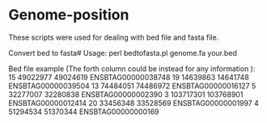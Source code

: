 # Genome-position
These scripts were used for dealing with bed file and fasta file.

Convert bed to fasta# 
Usage:
perl bedtofasta.pl genome.fa your.bed

Bed file example (The forth column could be instead for any information ):
15	49022977	49024619	ENSBTAG00000038748
19	14639863	14641748	ENSBTAG00000039504
13	74484051	74486972	ENSBTAG00000016127
5	32277007	32280838	ENSBTAG00000002390
3	103717301	103768901	ENSBTAG00000012414
20	33456348	33528569	ENSBTAG00000001997
4	51294534	51370344	ENSBTAG00000000169
